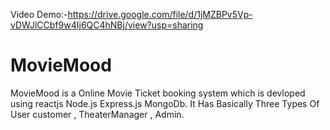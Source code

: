 Video Demo:-https://drive.google.com/file/d/1jMZBPv5Vp-vDWJlCCbf9w4Ij6QC4hNBj/view?usp=sharing

# MovieMood
MovieMood is a Online Movie Ticket booking system which is devloped using reactjs Node.js Express.js MongoDb.
It Has Basically Three Types Of User customer , TheaterManager , Admin. 
